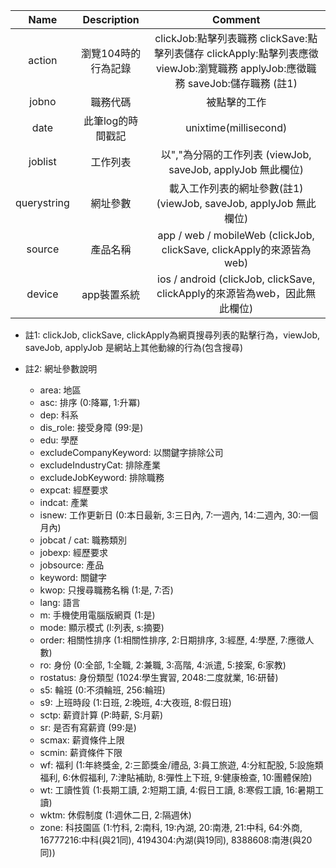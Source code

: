 | Name            | Description               | Comment                                                                                                                                     |
| :-------------: | :-----------------------: | :-----------------------------------------------------------------------------------------------------------------------------------------: |
| action          | 瀏覽104時的行為記錄       | clickJob:點擊列表職務 clickSave:點擊列表儲存 clickApply:點擊列表應徵 viewJob:瀏覽職務 applyJob:應徵職務 saveJob:儲存職務 (註1)              |
| jobno           | 職務代碼                  | 被點擊的工作                                                                                                                                |
| date            | 此筆log的時間戳記         | unixtime(millisecond)                                                                                                                       |
| joblist         | 工作列表                  | 以","為分隔的工作列表 (viewJob, saveJob, applyJob 無此欄位)                                                                                 |
| querystring     | 網址參數                  | 載入工作列表的網址參數(註1) (viewJob, saveJob, applyJob 無此欄位)                                                                           | 
| source          | 產品名稱                  | app / web / mobileWeb (clickJob, clickSave, clickApply的來源皆為web)                                                                        | 
| device          | app裝置系統               | ios / android (clickJob, clickSave, clickApply的來源皆為web，因此無此欄位)                                                                  | 


* 註1: clickJob, clickSave, clickApply為網頁搜尋列表的點擊行為，viewJob, saveJob, applyJob 是網站上其他動線的行為(包含搜尋)
* 註2: 網址參數說明

  + area: 地區
  + asc: 排序 (0:降冪, 1:升冪)
  + dep: 科系
  + dis_role: 接受身障 (99:是)
  + edu: 學歷
  + excludeCompanyKeyword: 以關鍵字排除公司
  + excludeIndustryCat: 排除產業
  + excludeJobKeyword: 排除職務
  + expcat: 經歷要求
  + indcat: 產業
  + isnew: 工作更新日 (0:本日最新, 3:三日內, 7:一週內, 14:二週內, 30:一個月內)
  + jobcat / cat: 職務類別
  + jobexp: 經歷要求
  + jobsource: 產品
  + keyword: 關鍵字 
  + kwop: 只搜尋職務名稱 (1:是, 7:否)
  + lang: 語言
  + m: 手機使用電腦版網頁 (1:是)
  + mode: 顯示模式 (l:列表, s:摘要)
  + order: 相關性排序 (1:相關性排序, 2:日期排序, 3:經歷, 4:學歷, 7:應徵人數)
  + ro: 身份 (0:全部, 1:全職, 2:兼職, 3:高階, 4:派遣, 5:接案, 6:家教)
  + rostatus: 身份類型 (1024:學生實習, 2048:二度就業, 16:研替)
  + s5: 輪班 (0:不須輪班, 256:輪班)
  + s9: 上班時段 (1:日班, 2:晚班, 4:大夜班, 8:假日班)
  + sctp: 薪資計算 (P:時薪, S:月薪)
  + sr: 是否有寫薪資 (99:是)
  + scmax: 薪資條件上限
  + scmin: 薪資條件下限
  + wf: 福利 (1:年終獎金, 2:三節獎金/禮品, 3:員工旅遊, 4:分紅配股, 5:設施類福利, 6:休假福利, 7:津貼補助, 8:彈性上下班, 9:健康檢查, 10:團體保險)
  + wt: 工讀性質 (1:長期工讀, 2:短期工讀, 4:假日工讀, 8:寒假工讀, 16:暑期工讀)
  + wktm: 休假制度 (1:週休二日, 2:隔週休)
  + zone: 科技園區 (1:竹科, 2:南科, 19:內湖, 20:南港, 21:中科, 64:外商, 16777216:中科(與21同), 4194304:內湖(與19同), 8388608:南港(與20同))
